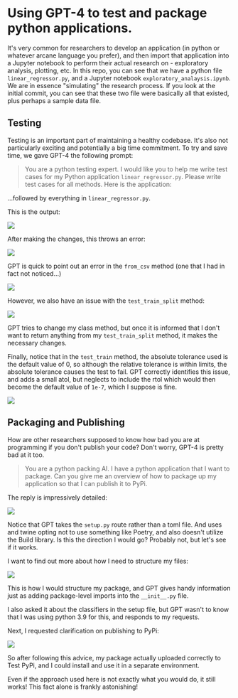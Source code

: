 # Using GPT-4 to test and package python applications.

It's very common for researchers to develop an application (in python or whatever arcane language you prefer), and then import that application into a Jupyter notebook to perform their actual research on - exploratory analysis, plotting, etc. In this repo, you can see that we have a python file `linear_regressor.py`, and a Jupyter notebook `exploratory_analaysis.ipynb`. We are in essence "simulating" the research process. If you look at the initial commit, you can see that these two file were basically all that existed, plus perhaps a sample data file.

## Testing
Testing is an important part of maintaining a healthy codebase. It's also not particularly exciting and potentially a big time commitment. To try and save time, we gave GPT-4 the following prompt:

> You are a python testing expert. I would like you to help me write test cases for my Python application `linear_regressor.py`. Please write test cases for all methods. Here is the application:

...followed by everything in `linear_regressor.py`.

This is the output:

![](img/img1.png)

After making the changes, this throws an error:

![](img/img2.png)

GPT is quick to point out an error in the `from_csv` method (one that I had in fact not noticed...)

![](img/img3.png)

However, we also have an issue with the `test_train_split` method:

![](img/img4.png)

GPT tries to change my class method, but once it is informed that I don't want to return anything from my `test_train_split` method, it makes the necessary changes.

Finally, notice that in the `test_train` method, the absolute tolerance used is the default value of 0, so although the relative tolerance is within limits, the absolute tolerance causes the test to fail. GPT correctly identifies this issue, and adds a small atol, but neglects to include the rtol which would then become the default value of `1e-7`, which I suppose is fine.

![](img/img5.png)


## Packaging and Publishing
How are other researchers supposed to know how bad you are at programming if you don't publish your code? Don't worry, GPT-4 is pretty bad at it too.

> You are a python packing AI. I have a python application that I want to package. Can you give me an overview of how to package up my application so that I can publish it to PyPi.

The reply is impressively detailed:

![](img/img6.png)

Notice that GPT takes the `setup.py` route rather than a toml file. And uses and twine opting not to use something like Poetry, and also doesn't utilize the Build library. Is this the direction I would go? Probably not, but let's see if it works.

I want to find out more about how I need to structure my files:

![](img/img7.png)

This is how I would structure my package, and GPT gives handy information just as adding package-level imports into the `__init__.py` file.

I also asked it about the classifiers in the setup file, but GPT wasn't to know that I was using python 3.9 for this, and responds to my requests.

Next, I requested clarification on publishing to PyPi:

![](img/img8.png)

So after following this advice, my package actually uploaded correctly to Test PyPi, and I could install and use it in a separate environment.

Even if the approach used here is not exactly what you would do, it still works! This fact alone is frankly astonishing!